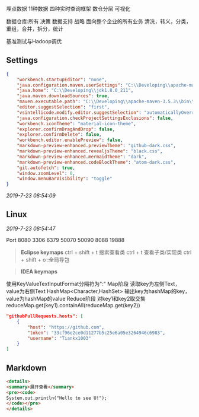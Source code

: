 

埋点数据
11种数据
四种实时查询框架
数仓分层
可视化



数据仓库:所有 决策 数据支持 战略
面向整个企业的所有业务
清洗，转义，分类，重组，合并，拆分，统计



基准测试与Hadoop调优

## Settings


```json
{
    "workbench.startupEditor": "none",
    "java.configuration.maven.userSettings": "C:\\Developing\\apache-maven-3.5.3\\conf\\settings.xml",
    "java.home": "C:\\Developing\\jdk1.8.0_211",
    "java.maven.downloadSources": true,
    "maven.executable.path": "C:\\Developing\\apache-maven-3.5.3\\bin\\mvn.cmd",
    "editor.suggestSelection": "first",
    "vsintellicode.modify.editor.suggestSelection": "automaticallyOverrodeDefaultValue",
    "java.configuration.checkProjectSettingsExclusions": false,
    "workbench.iconTheme": "material-icon-theme",
    "explorer.confirmDragAndDrop": false,
    "explorer.confirmDelete": false,
    "workbench.editor.enablePreview": false,
    "markdown-preview-enhanced.previewTheme": "github-dark.css",
    "markdown-preview-enhanced.revealjsTheme": "black.css",
    "markdown-preview-enhanced.mermaidTheme": "dark",
    "markdown-preview-enhanced.codeBlockTheme": "atom-dark.css",
    "git.autofetch": true,
    "window.zoomLevel": 0,
    "window.menuBarVisibility": "toggle"
}
```

*2019-7-23 08:54:09*

<!-- test -->




## Linux



*2019-7-23 08:54:47*

Port
8080
3306
6379
50070
50090
8088
19888



>**Eclipse keymaps**
ctrl + shift + t  搜索查看类
ctrl + t 查看子类/实现类
ctrl + shift + o :全局导包

>**IDEA keymaps**



使用KeyValueTextInputFormat分隔符为":"
Map阶段
读取key为左侧Text，value为右侧Text
HashMap<Character,HashSet<Character>>
输出key为hashMap的key，value为hashMap的value
Reduce阶段
对key1和key2取交集
reduceMap.get(key1).containAll(reduceMap.get(key2))


```json
"githubPullRequests.hosts": [
    {
        "host": "https://github.com",
        "token": "33cf96e2ce0d11277b5c25e6a05e3264946c6983",
        "username": "Tiankx1003"
    }
]
```

## Markdown
```md
<details>
<summary>展开查看</summary>
<pre><code>
System.out.println("Hello to see U!");
</code></pre>
</details>
```